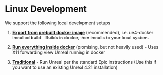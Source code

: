 # Linux Development

We support the following local development setups

1. **[Export from prebuilt docker image](/docs/setup/linux/ue4docker-export.md)** (recommended), i.e. ue4-docker installed build - Builds in docker, then installs to your local system.

2. **[Run everything inside docker](/docs/setup/linux/run-in-docker.md)** (promising, but not heavily used) -  Uses X11 forwarding view Unreal running in docker

3. **[Traditional](/docs/setup/linux/traditional-install.md)** - Run Unreal per the standard Epic instructions (Use this if you want to use an existing Unreal 4.21 installation)

